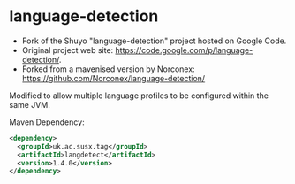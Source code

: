 language-detection
==================

 - Fork of the Shuyo "language-detection" project hosted on Google Code. 
 - Original project web site: https://code.google.com/p/language-detection/.
 - Forked from a mavenised version by Norconex: https://github.com/Norconex/language-detection/

Modified to allow multiple language profiles to be configured within the same JVM.

Maven Dependency:

```xml
<dependency>
  <groupId>uk.ac.susx.tag</groupId>
  <artifactId>langdetect</artifactId>
  <version>1.4.0</version>
</dependency>
```
